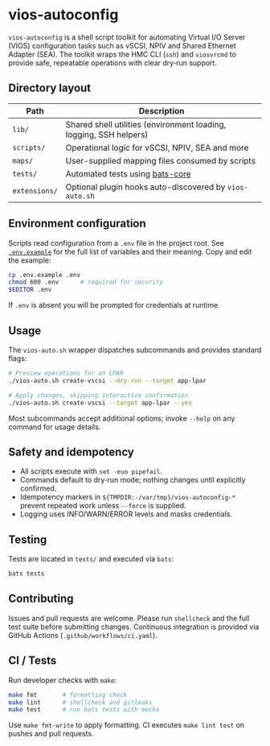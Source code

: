 # vios-autoconfig

`vios-autoconfig` is a shell script toolkit for automating Virtual I/O Server (VIOS)
configuration tasks such as vSCSI, NPIV and Shared Ethernet Adapter (SEA).
The toolkit wraps the HMC CLI (`ssh`) and `viosvrcmd` to provide safe,
repeatable operations with clear dry‑run support.

## Directory layout

| Path | Description |
|------|-------------|
| `lib/` | Shared shell utilities (environment loading, logging, SSH helpers) |
| `scripts/` | Operational logic for vSCSI, NPIV, SEA and more |
| `maps/` | User-supplied mapping files consumed by scripts |
| `tests/` | Automated tests using [bats-core](https://bats-core.readthedocs.io) |
| `extensions/` | Optional plugin hooks auto-discovered by `vios-auto.sh` |

## Environment configuration

Scripts read configuration from a `.env` file in the project root.  See
[`.env.example`](./.env.example) for the full list of variables and their
meaning.  Copy and edit the example:

```bash
cp .env.example .env
chmod 600 .env      # required for security
$EDITOR .env
```

If `.env` is absent you will be prompted for credentials at runtime.

## Usage

The `vios-auto.sh` wrapper dispatches subcommands and provides standard flags:

```bash
# Preview operations for an LPAR
./vios-auto.sh create-vscsi --dry-run --target app-lpar

# Apply changes, skipping interactive confirmation
./vios-auto.sh create-vscsi --target app-lpar --yes
```

Most subcommands accept additional options; invoke `--help` on any command for
usage details.

## Safety and idempotency

- All scripts execute with `set -euo pipefail`.
- Commands default to dry‑run mode; nothing changes until explicitly confirmed.
- Idempotency markers in `${TMPDIR:-/var/tmp}/vios-autoconfig-*` prevent repeated work
  unless `--force` is supplied.
- Logging uses INFO/WARN/ERROR levels and masks credentials.

## Testing

Tests are located in `tests/` and executed via `bats`:

```bash
bats tests
```

## Contributing

Issues and pull requests are welcome.  Please run `shellcheck` and the full test
suite before submitting changes.  Continuous integration is provided via
GitHub Actions (`.github/workflows/ci.yaml`).

## CI / Tests

Run developer checks with `make`:

```bash
make fmt       # formatting check
make lint      # shellcheck and gitleaks
make test      # run bats tests with mocks
```

Use `make fmt-write` to apply formatting. CI executes `make lint test` on pushes and pull requests.
